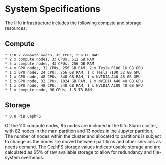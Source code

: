 # System Specifications

The Ilifu infrastructure includes the following compute and storage resources:

## Compute
    * 110 x compute nodes, 32 CPUs, 256 GB RAM
    * 2 x compute nodes, 32 CPUs, 512 GB RAM
    * 5 x compute nodes, 48 CPUs, 256 GB RAM
    * 4 x GPU nodes, 32 CPUs, 256 GB RAM, 2 x Tesla P100 16 GB GPU
    * 1 x GPU node, 24 CPUs, 256 GB RAM, 1 x Tesla V100 32 GB GPU
    * 1 x GPU node, 48 CPUs, 348 GB RAM, 1 x NVIDIA A40 48 GB GPU
    * 1 x GPU node, 32 CPUs, 1024 GB RAM, 1 x NVIDIA A40 48 GB GPU
    * 1 x GPU node, 48 CPUs, 348 GB RAM, 1 x NVIDIA A100 40 GB GPU
    * 1 x compute node, 96 CPUs, 1.5 TB RAM

## Storage
    * 8.8 PiB CephFS

Of the 110 compute nodes, 95 nodes are included in the Ilifu Slurm cluster, with 82 nodes in the main partition and 13 nodes in the Jupyter partition. The number of nodes within the cluster and allocated to partitions is subject to change as the nodes are moved between partitions and other services as needs demand. The CephFS storage values indicate usable storage and are calculated as 65% of raw available storage to allow for redundancy and file-system overheads.